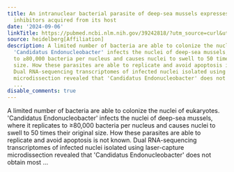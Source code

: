 ```yaml
---
title: An intranuclear bacterial parasite of deep-sea mussels expresses apoptosis
  inhibitors acquired from its host
date: '2024-09-06'
linkTitle: https://pubmed.ncbi.nlm.nih.gov/39242818/?utm_source=curl&utm_medium=rss&utm_campaign=pubmed-2&utm_content=1FakS-2QOkCT8HsMOQP1bCRQ4YzyumYOmxmF0moLsQ3dFB1E9V&fc=20220326224207&ff=20240907181837&v=2.18.0.post9+e462414
source: heidelberg[Affiliation]
description: A limited number of bacteria are able to colonize the nuclei of eukaryotes.
  'Candidatus Endonucleobacter' infects the nuclei of deep-sea mussels, where it replicates
  to ≥80,000 bacteria per nucleus and causes nuclei to swell to 50 times their original
  size. How these parasites are able to replicate and avoid apoptosis is not known.
  Dual RNA-sequencing transcriptomes of infected nuclei isolated using laser-capture
  microdissection revealed that 'Candidatus Endonucleobacter' does not obtain most
  ...
disable_comments: true
---
```

A limited number of bacteria are able to colonize the nuclei of eukaryotes. 'Candidatus Endonucleobacter' infects the nuclei of deep-sea mussels, where it replicates to ≥80,000 bacteria per nucleus and causes nuclei to swell to 50 times their original size. How these parasites are able to replicate and avoid apoptosis is not known. Dual RNA-sequencing transcriptomes of infected nuclei isolated using laser-capture microdissection revealed that 'Candidatus Endonucleobacter' does not obtain most ...